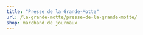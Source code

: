 ```yaml
---
title: "Presse de la Grande-Motte"
url: /la-grande-motte/presse-de-la-grande-motte/
shop: marchand de journaux
---
```

